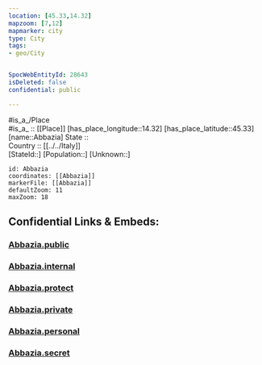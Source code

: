 ```yaml
---
location: [45.33,14.32] 
mapzoom: [7,12] 
mapmarker: city 
type: City
tags:
- geo/City


SpocWebEntityId: 28643
isDeleted: false
confidential: public

---
```

#is_a_/Place  
#is_a_ :: [[Place]] 
[has_place_longitude::14.32] 
[has_place_latitude::45.33] 
[name::Abbazia] 
State ::  
Country :: [[../../Italy]]  
[StateId::] 
[Population::] 
[Unknown::] 


```leaflet
id: Abbazia
coordinates: [[Abbazia]] 
markerFile: [[Abbazia]] 
defaultZoom: 11 
maxZoom: 18
```


## Confidential Links & Embeds: 

### [Abbazia.public](/_public/\Earth\Continent\Europe\Europe~South\Italy\CityAbbazia.public.md) 

### [Abbazia.internal](/_internal/\Earth\Continent\Europe\Europe~South\Italy\CityAbbazia.internal.md) 

### [Abbazia.protect](/_protect/\Earth\Continent\Europe\Europe~South\Italy\CityAbbazia.protect.md) 

### [Abbazia.private](/_private/\Earth\Continent\Europe\Europe~South\Italy\CityAbbazia.private.md) 

### [Abbazia.personal](/_personal/\Earth\Continent\Europe\Europe~South\Italy\CityAbbazia.personal.md) 

### [Abbazia.secret](/_secret/\Earth\Continent\Europe\Europe~South\Italy\CityAbbazia.secret.md)

